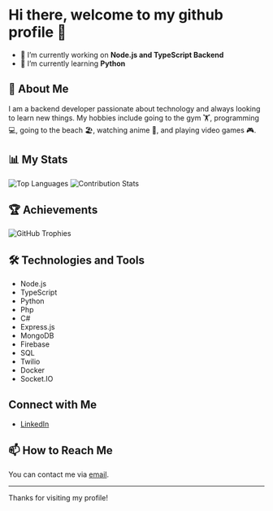 # Hi there, welcome to my github profile 👋

- 🔭 I’m currently working on **Node.js and TypeScript Backend**
- 🌱 I’m currently learning **Python**
  

## 🚀 About Me

I am a backend developer passionate about technology and always looking to learn new things. My hobbies include going to the gym 🏋️, programming 💻, going to the beach 🏖️, watching anime 🎌, and playing video games 🎮.

## 📊 My Stats

![Top Languages](https://github-readme-stats.vercel.app/api/top-langs/?username=ErickGBR&layout=compact&theme=radical) ![Contribution Stats](https://github-readme-streak-stats.herokuapp.com/?user=ErickGBR&theme=radical)

## 🏆 Achievements

![GitHub Trophies](https://github-profile-trophy.vercel.app/?username=ErickGBR&theme=radical)

## 🛠️ Technologies and Tools

- Node.js
- TypeScript
- Python
- Php
- C#
- Express.js
- MongoDB
- Firebase
- SQL
- Twilio
- Docker
- Socket.IO

## Connect with Me

- [LinkedIn](https://www.linkedin.com/in/erickgbr/)

## 📫 How to Reach Me

You can contact me via [email](mailto:eburgosrivas1997@gmail.com).

---

Thanks for visiting my profile!
